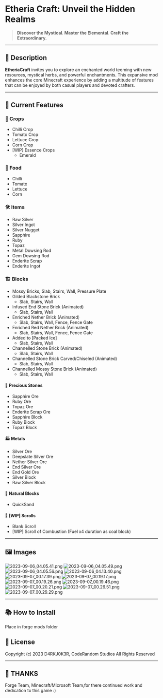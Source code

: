 # Etheria Craft: Unveil the Hidden Realms
> **Discover the Mystical. Master the Elemental. Craft the Extraordinary.**

---

## 🌟 Description

**EtheriaCraft** invites you to explore an enchanted world teeming with new resources, mystical herbs, and powerful enchantments. This expansive mod enhances the core Minecraft experience by adding a multitude of features that can be enjoyed by both casual players and devoted crafters.

---

## 🎉 Current Features

### 🌿 Crops
- Chilli Crop
- Tomato Crop
- Lettuce Crop
- Corn Crop
- [WIP] Essence Crops
  - Emerald

### 🍲 Food
- Chilli
- Tomato
- Lettuce
- Corn

### 🛠️ Items
- Raw Silver
- Silver Ingot
- Silver Nugget
- Sapphire
- Ruby
- Topaz
- Metal Dowsing Rod
- Gem Dowsing Rod
- Enderite Scrap
- Enderite Ingot

### 🏗️ Blocks
- Mossy Bricks, Slab, Stairs, Wall, Pressure Plate
- Gilded Blackstone Brick
  - Slab, Stairs, Wall
- Infused End Stone Brick (Animated)
  - Slab, Stairs, Wall
- Enriched Nether Brick (Animated)
  - Slab, Stairs, Wall, Fence, Fence Gate
- Enriched Red Nether Brick (Animated)
  - Slab, Stairs, Wall, Fence, Fence Gate
- Added to [Packed Ice]
  - Slab, Stairs, Wall
- Channelled Stone Brick (Animated)
  - Slab, Stairs, Wall
- Channelled Stone Brick Carved/Chiseled (Animated)
  - Slab, Stairs, Wall
- Channelled Mossy Stone Brick (Animated)
  - Slab, Stairs, Wall

#### 💎 Precious Stones
- Sapphire Ore
- Ruby Ore
- Topaz Ore
- Enderite Scrap Ore
- Sapphire Block
- Ruby Block
- Topaz Block

#### 🏭 Metals
- Silver Ore
- Deepslate Silver Ore
- Nether Silver Ore
- End Silver Ore
- End Gold Ore
- Silver Block
- Raw Silver Block

#### 🌱 Natural Blocks
- QuickSand

#### 📜 [WIP] Scrolls
- Blank Scroll
- [WIP] Scroll of Combustion (Fuel x4 duration as coal block)

---
## 🖼 Images
![2023-09-06_04.05.41.png](run%2Fscreenshots%2F2023-09-06_04.05.41.png)
![2023-09-06_04.05.49.png](run%2Fscreenshots%2F2023-09-06_04.05.49.png)
![2023-09-06_04.05.56.png](run%2Fscreenshots%2F2023-09-06_04.05.56.png)
![2023-09-06_04.13.40.png](run%2Fscreenshots%2F2023-09-06_04.13.40.png)
![2023-09-07_00.17.39.png](run%2Fscreenshots%2F2023-09-07_00.17.39.png)
![2023-09-07_00.19.17.png](run%2Fscreenshots%2F2023-09-07_00.19.17.png)
![2023-09-07_00.19.26.png](run%2Fscreenshots%2F2023-09-07_00.19.26.png)
![2023-09-07_00.19.46.png](run%2Fscreenshots%2F2023-09-07_00.19.46.png)
![2023-09-07_00.20.21.png](run%2Fscreenshots%2F2023-09-07_00.20.21.png)
![2023-09-07_00.26.51.png](run%2Fscreenshots%2F2023-09-07_00.26.51.png)
![2023-09-07_00.29.29.png](run%2Fscreenshots%2F2023-09-07_00.29.29.png)







---

## 📚 How to Install
Place in forge mods folder

## 📜 License
Copyright (c) 2023 D4RKJ0K3R, CodeRandom Studios
All Rights Reserved

---
## 📜 THANKS
Forge Team,
Minecraft/Microsoft Team,for there continued work and dedication to this game :)